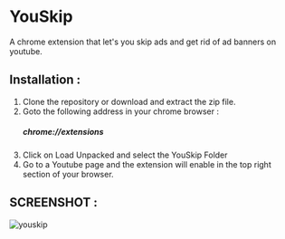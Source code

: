 # YouSkip
A chrome extension that let's you skip ads and get rid of ad banners on youtube.
## Installation :
1. Clone the repository or download and extract the zip file.
2. Goto the following address in your chrome browser :
   ##### chrome://extensions
3. Click on Load Unpacked and select the YouSkip Folder
4. Go to a Youtube page and the extension will enable in the top right section of your browser.

## SCREENSHOT :
![youskip](https://user-images.githubusercontent.com/29611792/50341476-f2be8d00-0544-11e9-8daf-c0f15006b6be.png)
